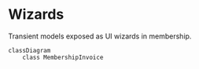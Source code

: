 # Wizards

Transient models exposed as UI wizards in membership.

```mermaid
classDiagram
    class MembershipInvoice
```
